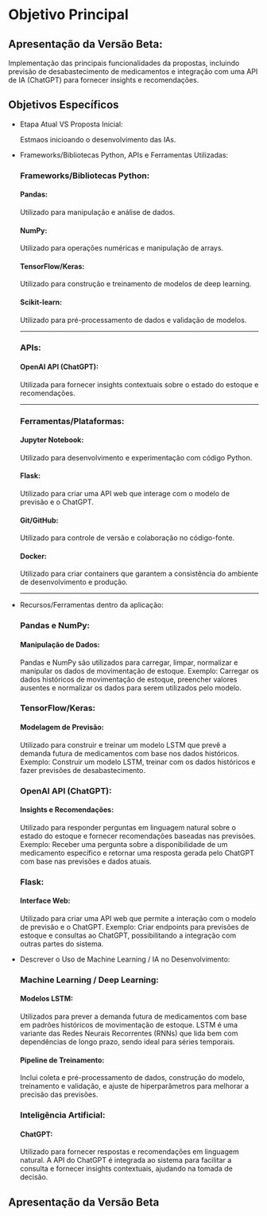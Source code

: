 # Objetivo Principal

## Apresentação da Versão Beta:
Implementação das principais funcionalidades da propostas, incluindo previsão de desabastecimento de medicamentos e integração com uma API de IA (ChatGPT) para fornecer insights e recomendações.

## Objetivos Específicos
- Etapa Atual VS Proposta Inicial:

    Estmaos inicioando o desenvolvimento das IAs.

- Frameworks/Bibliotecas Python, APIs e Ferramentas Utilizadas:

    ### Frameworks/Bibliotecas Python:

    #### Pandas:
    Utilizado para manipulação e análise de dados.
    
    #### NumPy: 
    Utilizado para operações numéricas e manipulação de arrays.
    
    #### TensorFlow/Keras: 
    Utilizado para construção e treinamento de modelos de deep learning.
    
    #### Scikit-learn: 
    Utilizado para pré-processamento de dados e validação de modelos.
    
    ---
    
    ### APIs:

    #### OpenAI API (ChatGPT): 
    Utilizada para fornecer insights contextuais sobre o estado do estoque e recomendações.

    ---
    
    ### Ferramentas/Plataformas:

    #### Jupyter Notebook: 
    Utilizado para desenvolvimento e experimentação com código Python.
    
    #### Flask: 
    Utilizado para criar uma API web que interage com o modelo de previsão e o ChatGPT.
    
    #### Git/GitHub: 
    Utilizado para controle de versão e colaboração no código-fonte.
    
    #### Docker: 
    Utilizado para criar containers que garantem a consistência do ambiente de desenvolvimento e produção.

    ---

- Recursos/Ferramentas dentro da aplicação:
    ### Pandas e NumPy:

    #### Manipulação de Dados: 
    Pandas e NumPy são utilizados para carregar, limpar, normalizar e manipular os dados de movimentação de estoque.
    Exemplo: Carregar os dados históricos de movimentação de estoque, preencher valores ausentes e normalizar os dados para serem utilizados pelo modelo.

    ### TensorFlow/Keras:

    #### Modelagem de Previsão: 
        
    Utilizado para construir e treinar um modelo LSTM que prevê a demanda futura de medicamentos com base nos dados históricos.
    Exemplo: Construir um modelo LSTM, treinar com os dados históricos e fazer previsões de desabastecimento.
        
    ### OpenAI API (ChatGPT):

    #### Insights e Recomendações: 
    Utilizado para responder perguntas em linguagem natural sobre o estado do estoque e fornecer recomendações baseadas nas previsões.
    Exemplo: Receber uma pergunta sobre a disponibilidade de um medicamento específico e retornar uma resposta gerada pelo ChatGPT com base nas previsões e dados atuais.

    ### Flask:

    #### Interface Web: 
    Utilizado para criar uma API web que permite a interação com o modelo de previsão e o ChatGPT.
    Exemplo: Criar endpoints para previsões de estoque e consultas ao ChatGPT, possibilitando a integração com outras partes do sistema.

- Descrever o Uso de Machine Learning / IA no Desenvolvimento:

    ### Machine Learning / Deep Learning:

    #### Modelos LSTM: 
    Utilizados para prever a demanda futura de medicamentos com base em padrões históricos de movimentação de estoque. LSTM é uma variante das Redes Neurais Recorrentes (RNNs) que lida bem com dependências de longo prazo, sendo ideal para séries temporais.
    #### Pipeline de Treinamento: 
    Inclui coleta e pré-processamento de dados, construção do modelo, treinamento e validação, e ajuste de hiperparâmetros para melhorar a precisão das previsões.
    ### Inteligência Artificial:

    #### ChatGPT: 
    Utilizado para fornecer respostas e recomendações em linguagem natural. A API do ChatGPT é integrada ao sistema para facilitar a consulta e fornecer insights contextuais, ajudando na tomada de decisão.

## Apresentação da Versão Beta
